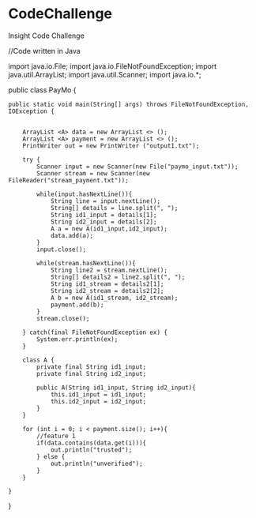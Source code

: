 # CodeChallenge
Insight Code Challenge

//Code written in Java

import java.io.File;
import java.io.FileNotFoundException;
import java.util.ArrayList;
import java.util.Scanner;
import java.io.*;

public class PayMo {

    public static void main(String[] args) throws FileNotFoundException, IOException {
        

        ArrayList <A> data = new ArrayList <> ();
        ArrayList <A> payment = new ArrayList <> ();
        PrintWriter out = new PrintWriter ("output1.txt");
        
        try {
            Scanner input = new Scanner(new File("paymo_input.txt"));
            Scanner stream = new Scanner(new FileReader("stream_payment.txt"));

            while(input.hasNextLine()){
                String line = input.nextLine();
                String[] details = line.split(", ");
                String id1_input = details[1];
                String id2_input = details[2];
                A a = new A(id1_input,id2_input);
                data.add(a);
            }
            input.close();
            
            while(stream.hasNextLine()){
                String line2 = stream.nextLine();
                String[] details2 = line2.split(", ");
                String id1_stream = details2[1];
                String id2_stream = details2[2];
                A b = new A(id1_stream, id2_stream);
                payment.add(b);
            }
            stream.close();
            
        } catch(final FileNotFoundException ex) {
            System.err.println(ex);
        }

        class A {
            private final String id1_input;
            private final String id2_input;
    
            public A(String id1_input, String id2_input){
                this.id1_input = id1_input;
                this.id2_input = id2_input;
            }
        }
        
        for (int i = 0; i < payment.size(); i++){
            //feature 1
            if(data.contains(data.get(i))){
                out.println("trusted");
            } else {
                out.println("unverified");
            }
        }
            
    }
    
}
